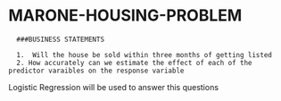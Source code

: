 # MARONE-HOUSING-PROBLEM

      ###BUSINESS STATEMENTS
      
      1.  Will the house be sold within three months of getting listed
      2. How accurately can we estimate the effect of each of the predictor varaibles on the response variable


Logistic Regression will be used to answer this questions
